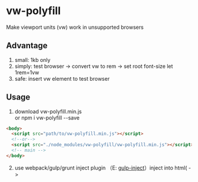 # vw-polyfill
  Make viewport units (vw) work in unsupported browsers

## Advantage
  1. small: 1kb only
  2. simply: test browser -> convert vw to rem -> set root font-size let 1rem=1vw  
  3. safe: insert vw element to test browser
    
## Usage 

  1. download vw-polyfill.min.js  
     or 
     npm i vw-polyfill --save
    
```html
<body>
  <script src="path/to/vw-polyfill.min.js"></script>
  <!--or-->
  <script src="./node_modules/vw-polyfill/vw-polyfill.min.js"></script>
  <!-- main -->  
</body>
```

  2. use webpack/gulp/grunt inject plugin （E: [gulp-inject](https://www.npmjs.com/package/gulp-inject)）inject into html(<body> -> <script>) 
    
```html
<body>
    <script>
    <!-- inject:/path/to/vw-polyfill.min.js -->
//    or
    <!-- inject:/node_modules/vw-polyfill/polyfill.min.js -->
    <!-- endinject -->    
    </script>
</body>
```
  
## Limitations
  1. only support vw unit, for layout, (vin/vmax/vh  X)
  2. only support <link href=""> and <style > css in <head>, （<div style="width: 100vw">  X）
  3. not old IEs (IE 4-8  X)


## Changelog

### 0.0.1 (November 21st 2018) ###


## License

[MIT License](http://opensource.org/licenses/mit-license).

